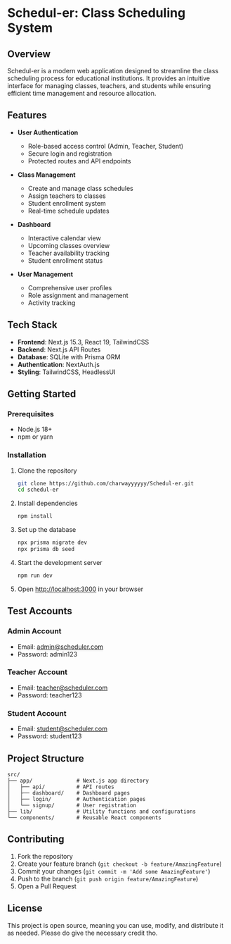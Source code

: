 # Schedul-er: Class Scheduling System

## Overview
Schedul-er is a modern web application designed to streamline the class scheduling process for educational institutions. It provides an intuitive interface for managing classes, teachers, and students while ensuring efficient time management and resource allocation.

## Features
- **User Authentication**
  - Role-based access control (Admin, Teacher, Student)
  - Secure login and registration
  - Protected routes and API endpoints

- **Class Management**
  - Create and manage class schedules
  - Assign teachers to classes
  - Student enrollment system
  - Real-time schedule updates

- **Dashboard**
  - Interactive calendar view
  - Upcoming classes overview
  - Teacher availability tracking
  - Student enrollment status

- **User Management**
  - Comprehensive user profiles
  - Role assignment and management
  - Activity tracking

## Tech Stack
- **Frontend**: Next.js 15.3, React 19, TailwindCSS
- **Backend**: Next.js API Routes
- **Database**: SQLite with Prisma ORM
- **Authentication**: NextAuth.js
- **Styling**: TailwindCSS, HeadlessUI

## Getting Started

### Prerequisites
- Node.js 18+ 
- npm or yarn

### Installation
1. Clone the repository
   ```bash
   git clone https://github.com/charwayyyyyy/Schedul-er.git
   cd schedul-er
   ```

2. Install dependencies
   ```bash
   npm install
   ```

3. Set up the database
   ```bash
   npx prisma migrate dev
   npx prisma db seed
   ```

4. Start the development server
   ```bash
   npm run dev
   ```

5. Open [http://localhost:3000](http://localhost:3000) in your browser

## Test Accounts

### Admin Account
- Email: admin@scheduler.com
- Password: admin123

### Teacher Account
- Email: teacher@scheduler.com
- Password: teacher123

### Student Account
- Email: student@scheduler.com
- Password: student123

## Project Structure
```
src/
├── app/              # Next.js app directory
│   ├── api/          # API routes
│   ├── dashboard/    # Dashboard pages
│   ├── login/        # Authentication pages
│   └── signup/       # User registration
├── lib/              # Utility functions and configurations
└── components/       # Reusable React components
```

## Contributing
1. Fork the repository
2. Create your feature branch (`git checkout -b feature/AmazingFeature`)
3. Commit your changes (`git commit -m 'Add some AmazingFeature'`)
4. Push to the branch (`git push origin feature/AmazingFeature`)
5. Open a Pull Request

## License
This project is open source, meaning you can use, modify, and distribute it as needed. Please do give the necessary credit tho.
